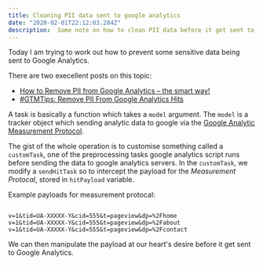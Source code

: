 ```yaml
---
title: Cleaning PII data sent to google analytics
date: "2020-02-01T22:12:03.284Z"
description:  Some note on how to clean PII data before it get sent to Google Analytics
---
```


Today I am trying to work out how to prevent some sensitive data being
sent to Google Analytics.

There are two execellent posts on this topic:

*   [How to Remove PII from Google Analytics – the smart way!](https://brianclifton.com/blog/2017/09/07/remove-pii-from-google-analytics/)
*   [#GTMTips: Remove PII From Google Analytics Hits ](https://www.simoahava.com/gtm-tips/remove-pii-google-analytics-hits/)

A task is basically a function which takes a `model` argument.  The `model` is a tracker object
which sending analytic data to google via the
[Google Analytic Measurement Protocol](https://developers.google.com/analytics/devguides/collection/protocol/v1/).

The gist of the whole operation is to customise something called a `customTask`,
one of the preprocessing tasks google analytics script
runs before sending the data to google analytics servers.  In the `customTask`, we modify a `sendHitTask` so to
intercept the payload for the *Measurement Protocal*, stored in `hitPayload` variable.

Example payloads for measurement protocal:
```

v=1&tid=UA-XXXXX-Y&cid=555&t=pageview&dp=%2Fhome
v=1&tid=UA-XXXXX-Y&cid=555&t=pageview&dp=%2Fabout
v=1&tid=UA-XXXXX-Y&cid=555&t=pageview&dp=%2Fcontact

```

We can then manipulate the payload at our heart's desire before it get sent to Google Analytics.